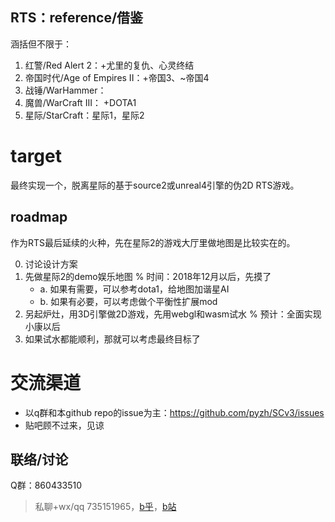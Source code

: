 ## RTS：reference/借鉴

涵括但不限于：

1. 红警/Red Alert 2：+尤里的复仇、心灵终结
2. 帝国时代/Age of Empires II：+帝国3、~帝国4
3. 战锤/WarHammer：
4. 魔兽/WarCraft III： +DOTA1
5. 星际/StarCraft：星际1，星际2

# target

最终实现一个，脱离星际的基于source2或unreal4引擎的伪2D RTS游戏。


## roadmap

作为RTS最后延续的火种，先在星际2的游戏大厅里做地图是比较实在的。

0. 讨论设计方案
1. 先做星际2的demo娱乐地图   % 时间：2018年12月以后，先摸了
    - a. 如果有需要，可以参考dota1，给地图加谐星AI
    - b. 如果有必要，可以考虑做个平衡性扩展mod
3. 另起炉灶，用3D引擎做2D游戏，先用webgl和wasm试水    % 预计：全面实现小康以后
4. 如果试水都能顺利，那就可以考虑最终目标了

# 交流渠道

- 以q群和本github repo的issue为主：https://github.com/pyzh/SCv3/issues
- 贴吧顾不过来，见谅

## 联络/讨论

Q群：860433510

>私聊+wx/qq 735151965，[b乎](https://zhihu.com/people/101010)，[b站](https://space.bilibili.com/4237565/)
